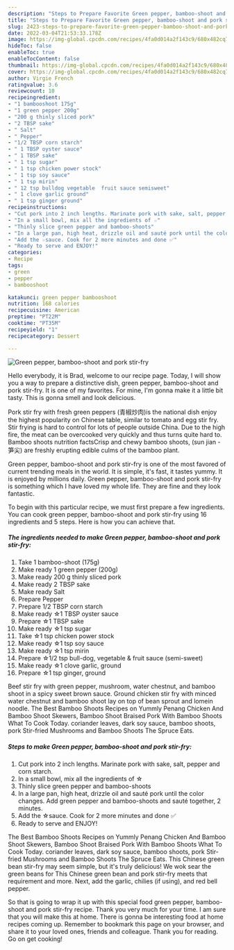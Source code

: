 ```yaml
---
description: "Steps to Prepare Favorite Green pepper, bamboo-shoot and pork stir-fry"
title: "Steps to Prepare Favorite Green pepper, bamboo-shoot and pork stir-fry"
slug: 2423-steps-to-prepare-favorite-green-pepper-bamboo-shoot-and-pork-stir-fry
date: 2022-03-04T21:53:33.178Z
image: https://img-global.cpcdn.com/recipes/4fa0d014a2f143c9/680x482cq70/green-pepper-bamboo-shoot-and-pork-stir-fry-recipe-main-photo.jpg
hideToc: false
enableToc: true
enableTocContent: false
thumbnail: https://img-global.cpcdn.com/recipes/4fa0d014a2f143c9/680x482cq70/green-pepper-bamboo-shoot-and-pork-stir-fry-recipe-main-photo.jpg
cover: https://img-global.cpcdn.com/recipes/4fa0d014a2f143c9/680x482cq70/green-pepper-bamboo-shoot-and-pork-stir-fry-recipe-main-photo.jpg
author: Virgie French
ratingvalue: 3.6
reviewcount: 10
recipeingredient:
- "1 bambooshoot 175g"
- "1 green pepper 200g"
- "200 g thinly sliced pork"
- "2 TBSP sake"
- " Salt"
- " Pepper"
- "1/2 TBSP corn starch"
- " 1 TBSP oyster sauce"
- " 1 TBSP sake"
- " 1 tsp sugar"
- " 1 tsp chicken power stock"
- " 1 tsp soy sauce"
- " 1 tsp mirin"
- " 12 tsp bulldog vegetable  fruit sauce semisweet"
- " 1 clove garlic ground"
- " 1 tsp ginger ground"
recipeinstructions:
- "Cut pork into 2 inch lengths. Marinate pork with sake, salt, pepper and corn starch."
- "In a small bowl, mix all the ingredients of ☆"
- "Thinly slice green pepper and bamboo-shoots"
- "In a large pan, high heat, drizzle oil and sauté pork until the color changes. Add green pepper and bamboo-shoots and sauté together, 2 minutes."
- "Add the ☆sauce. Cook for 2 more minutes and done ✅"
- "Ready to serve and ENJOY!"
categories:
- Recipe
tags:
- green
- pepper
- bambooshoot

katakunci: green pepper bambooshoot 
nutrition: 168 calories
recipecuisine: American
preptime: "PT22M"
cooktime: "PT35M"
recipeyield: "1"
recipecategory: Dessert

---
```



![Green pepper, bamboo-shoot and pork stir-fry](https://img-global.cpcdn.com/recipes/4fa0d014a2f143c9/680x482cq70/green-pepper-bamboo-shoot-and-pork-stir-fry-recipe-main-photo.jpg)

Hello everybody, it is Brad, welcome to our recipe page. Today, I will show you a way to prepare a distinctive dish, green pepper, bamboo-shoot and pork stir-fry. It is one of my favorites. For mine, I'm gonna make it a little bit tasty. This is gonna smell and look delicious.

Pork stir fry with fresh green peppers (青椒炒肉)is the national dish enjoy the highest popularity on Chinese table, similar to tomato and egg stir fry. Stir frying is hard to control for lots of people outside China. Due to the high fire, the meat can be overcooked very quickly and thus turns quite hard to. Bamboo shoots nutrition factsCrisp and chewy bamboo shoots, (sun jian - 笋尖) are freshly erupting edible culms of the bamboo plant.

Green pepper, bamboo-shoot and pork stir-fry is one of the most favored of current trending meals in the world. It is simple, it's fast, it tastes yummy. It is enjoyed by millions daily. Green pepper, bamboo-shoot and pork stir-fry is something which I have loved my whole life. They are fine and they look fantastic.


To begin with this particular recipe, we must first prepare a few ingredients. You can cook green pepper, bamboo-shoot and pork stir-fry using 16 ingredients and 5 steps. Here is how you can achieve that.

<!--inarticleads1-->

##### The ingredients needed to make Green pepper, bamboo-shoot and pork stir-fry:

1. Take 1 bamboo-shoot (175g)
1. Make ready 1 green pepper (200g)
1. Make ready 200 g thinly sliced pork
1. Make ready 2 TBSP sake
1. Make ready  Salt
1. Prepare  Pepper
1. Prepare 1/2 TBSP corn starch
1. Make ready  ☆1 TBSP oyster sauce
1. Prepare  ☆1 TBSP sake
1. Make ready  ☆1 tsp sugar
1. Take  ☆1 tsp chicken power stock
1. Make ready  ☆1 tsp soy sauce
1. Make ready  ☆1 tsp mirin
1. Prepare  ☆1/2 tsp bull-dog, vegetable & fruit sauce (semi-sweet)
1. Make ready  ☆1 clove garlic, ground
1. Prepare  ☆1 tsp ginger, ground


Beef stir fry with green pepper, mushroom, water chestnut, and bamboo shoot in a spicy sweet brown sauce. Ground chicken stir fry with minced water chestnut and bamboo shoot lay on top of bean sprout and lomein noodle. The Best Bamboo Shoots Recipes on Yummly Penang Chicken And Bamboo Shoot Skewers, Bamboo Shoot Braised Pork With Bamboo Shoots What To Cook Today. coriander leaves, dark soy sauce, bamboo shoots, pork Stir-fried Mushrooms and Bamboo Shoots The Spruce Eats. 

<!--inarticleads2-->

##### Steps to make Green pepper, bamboo-shoot and pork stir-fry:

1. Cut pork into 2 inch lengths. Marinate pork with sake, salt, pepper and corn starch.
1. In a small bowl, mix all the ingredients of ☆
1. Thinly slice green pepper and bamboo-shoots
1. In a large pan, high heat, drizzle oil and sauté pork until the color changes. Add green pepper and bamboo-shoots and sauté together, 2 minutes.
1. Add the ☆sauce. Cook for 2 more minutes and done ✅
1. Ready to serve and ENJOY!

The Best Bamboo Shoots Recipes on Yummly Penang Chicken And Bamboo Shoot Skewers, Bamboo Shoot Braised Pork With Bamboo Shoots What To Cook Today. coriander leaves, dark soy sauce, bamboo shoots, pork Stir-fried Mushrooms and Bamboo Shoots The Spruce Eats. This Chinese green bean stir-fry may seem simple, but it&#39;s truly delicious! We wok sear the green beans for This Chinese green bean and pork stir-fry meets that requirement and more. Next, add the garlic, chilies (if using), and red bell pepper. 

So that is going to wrap it up with this special food green pepper, bamboo-shoot and pork stir-fry recipe. Thank you very much for your time. I am sure that you will make this at home. There is gonna be interesting food at home recipes coming up. Remember to bookmark this page on your browser, and share it to your loved ones, friends and colleague. Thank you for reading. Go on get cooking!
